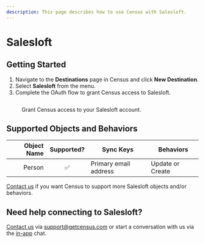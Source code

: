 ```yaml
---
description: This page describes how to use Census with Salesloft.
---
```


# Salesloft

## Getting Started

1. Navigate to the **Destinations** page in Census and click **New Destination**.
2. Select **Salesloft** from the menu.
3. Complete the OAuth flow to grant Census access to Salesloft.

<figure><img src="../.gitbook/assets/salesloft.png" alt=""><figcaption><p>Grant Census access to your Salesloft account.</p></figcaption></figure>

## Supported Objects and Behaviors

| **Object Name** | **Supported?** | **Sync Keys**  | **Behaviors** |
| --------------: | :------------: | ---------------- | --------------|
| Person | ✅ | Primary email address | Update or Create |

[Contact us](mailto:support@getcensus.com) if you want Census to support more Salesloft objects and/or behaviors.

## Need help connecting to Salesloft?

[Contact us](mailto:support@getcensus.com) via support@getcensus.com or start a conversation with us via the [in-app](https://app.getcensus.com) chat.
